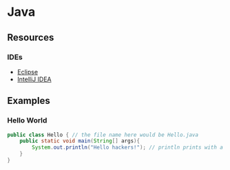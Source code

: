 # Java

## Resources

### IDEs
- [Eclipse](https://www.eclipse.org/downloads/)
- [IntelliJ IDEA](https://www.jetbrains.com/idea/)

## Examples
### Hello World
```java
public class Hello { // the file name here would be Hello.java
    public static void main(String[] args){
		System.out.println("Hello hackers!"); // println prints with a new line
    }
}
```
